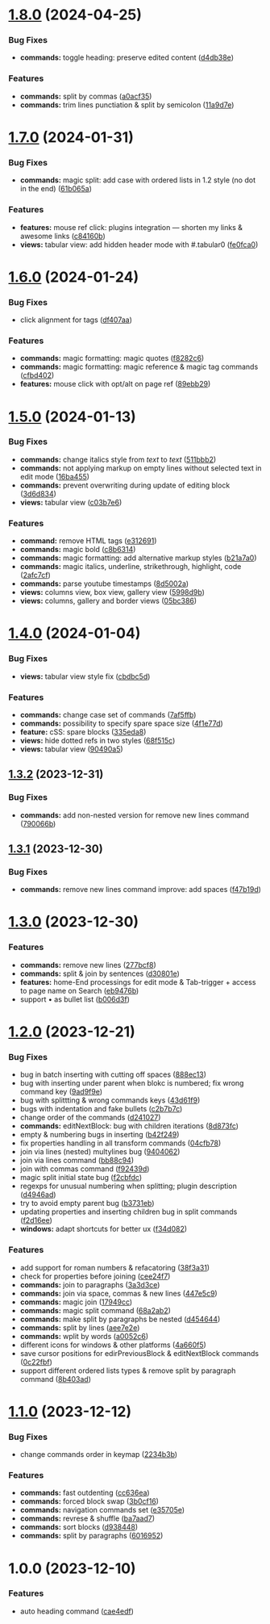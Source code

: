 # [1.8.0](https://github.com/stdword/logseq13-missing-commands/compare/v1.7.0...v1.8.0) (2024-04-25)


### Bug Fixes

* **commands:** toggle heading: preserve edited content ([d4db38e](https://github.com/stdword/logseq13-missing-commands/commit/d4db38ece9a486ef4ca120e7b11869e540e177d4))


### Features

* **commands:** split by commas ([a0acf35](https://github.com/stdword/logseq13-missing-commands/commit/a0acf355c91e49ac12a5219ea5a2051aa9fcf297))
* **commands:** trim lines punctiation & split by semicolon ([11a9d7e](https://github.com/stdword/logseq13-missing-commands/commit/11a9d7e73977abb9a8f55f789bd5d800b33f0182))

# [1.7.0](https://github.com/stdword/logseq13-missing-commands/compare/v1.6.0...v1.7.0) (2024-01-31)


### Bug Fixes

* **commands:** magic split: add case with ordered lists in 1.2 style (no dot in the end) ([61b065a](https://github.com/stdword/logseq13-missing-commands/commit/61b065a5909ac16e84d2f96e1becd3fa9353223c))


### Features

* **features:** mouse ref click: plugins integration — shorten my links & awesome links ([c84160b](https://github.com/stdword/logseq13-missing-commands/commit/c84160b0f3d81dbcced32386445e213304ab751d))
* **views:** tabular view: add hidden header mode with #.tabular0 ([fe0fca0](https://github.com/stdword/logseq13-missing-commands/commit/fe0fca0db8862703a90d583777442f2522b1add2))

# [1.6.0](https://github.com/stdword/logseq13-missing-commands/compare/v1.5.0...v1.6.0) (2024-01-24)


### Bug Fixes

* click alignment for tags ([df407aa](https://github.com/stdword/logseq13-missing-commands/commit/df407aad08a74be54ac210b9f3923b70ca6899d1))


### Features

* **commands:** magic formatting: magic quotes ([f8282c6](https://github.com/stdword/logseq13-missing-commands/commit/f8282c687064d0485612162c74af11ffbed9d7b4))
* **commands:** magic formatting: magic reference & magic tag commands ([cfbd402](https://github.com/stdword/logseq13-missing-commands/commit/cfbd402ade3053b60213a03438deaf818eda334d))
* **features:** mouse click with opt/alt on page ref ([89ebb29](https://github.com/stdword/logseq13-missing-commands/commit/89ebb29ccc667a5d4dbb67b6f523b98d54112f1a))

# [1.5.0](https://github.com/stdword/logseq13-missing-commands/compare/v1.4.0...v1.5.0) (2024-01-13)


### Bug Fixes

* **commands:** change italics style from *text* to _text_ ([511bbb2](https://github.com/stdword/logseq13-missing-commands/commit/511bbb2df32d95722769eb7871d47a8ea4993f90))
* **commands:** not applying markup on empty lines without selected text in edit mode ([16ba455](https://github.com/stdword/logseq13-missing-commands/commit/16ba4557b97e487a902ad256a86b473852336375))
* **commands:** prevent overwriting during update of editing block ([3d6d834](https://github.com/stdword/logseq13-missing-commands/commit/3d6d834f385aefc93055932be45f302e844d26d3))
* **views:** tabular view ([c03b7e6](https://github.com/stdword/logseq13-missing-commands/commit/c03b7e632cadf1eea61f4c897ffc3f9782a4f30f))


### Features

* **command:** remove HTML tags ([e312691](https://github.com/stdword/logseq13-missing-commands/commit/e312691d8b3fc22d881cc06435876dd269a04bc4))
* **commands:** magic bold ([c8b6314](https://github.com/stdword/logseq13-missing-commands/commit/c8b63146fda7bc09094ca6bf6a921a88369efba5))
* **commands:** magic formatting: add alternative markup styles ([b21a7a0](https://github.com/stdword/logseq13-missing-commands/commit/b21a7a03ba6ac48b384d04e9995c223db40e4720))
* **commands:** magic italics, underline, strikethrough, highlight, code ([2afc7cf](https://github.com/stdword/logseq13-missing-commands/commit/2afc7cf93d9704eecfb2d08c67ab6b2554944586))
* **commands:** parse youtube timestamps ([8d5002a](https://github.com/stdword/logseq13-missing-commands/commit/8d5002aea39ac6e75acf12e41c17b0592f2783b8))
* **views:** columns view, box view, gallery view ([5998d9b](https://github.com/stdword/logseq13-missing-commands/commit/5998d9b37e5517566d6af26274f7e3248dff20a5))
* **views:** columns, gallery and border views ([05bc386](https://github.com/stdword/logseq13-missing-commands/commit/05bc3866eaadb77fc81e697d7039377a43e25757))

# [1.4.0](https://github.com/stdword/logseq13-missing-commands/compare/v1.3.2...v1.4.0) (2024-01-04)


### Bug Fixes

* **views:** tabular view style fix ([cbdbc5d](https://github.com/stdword/logseq13-missing-commands/commit/cbdbc5d26d07dc1386cc6eb53f89a27897ab09b0))


### Features

* **commands:** change case set of commands ([7af5ffb](https://github.com/stdword/logseq13-missing-commands/commit/7af5ffb0ba381d7b5255fec8ffd290aadcb2944e))
* **commands:** possibility to specify spare space size ([4f1e77d](https://github.com/stdword/logseq13-missing-commands/commit/4f1e77d8a3dbc2fdaad46cb9409eabae5f2e6610))
* **feature:** cSS: spare blocks ([335eda8](https://github.com/stdword/logseq13-missing-commands/commit/335eda8b3690c6895c4830fdddb71689209ca438))
* **views:** hide dotted refs in two styles ([68f515c](https://github.com/stdword/logseq13-missing-commands/commit/68f515c2868a3d76ae3ea8cfe9c172a462edee19))
* **views:** tabular view ([90490a5](https://github.com/stdword/logseq13-missing-commands/commit/90490a5472ac846e2b491c63e583d1fb43e69452))

## [1.3.2](https://github.com/stdword/logseq13-missing-commands/compare/v1.3.1...v1.3.2) (2023-12-31)


### Bug Fixes

* **commands:** add non-nested version for remove new lines command ([790066b](https://github.com/stdword/logseq13-missing-commands/commit/790066b8ec2940a19c3aeda37c5585ac20028224))

## [1.3.1](https://github.com/stdword/logseq13-missing-commands/compare/v1.3.0...v1.3.1) (2023-12-30)


### Bug Fixes

* **commands:** remove new lines command improve: add spaces ([f47b19d](https://github.com/stdword/logseq13-missing-commands/commit/f47b19db34dd1301250ffe0a7b588a1320887995))

# [1.3.0](https://github.com/stdword/logseq13-missing-commands/compare/v1.2.0...v1.3.0) (2023-12-30)


### Features

* **commands:** remove new lines ([277bcf8](https://github.com/stdword/logseq13-missing-commands/commit/277bcf86754f0b7b3a3a99d48469d13096df1d69))
* **commands:** split & join by sentences ([d30801e](https://github.com/stdword/logseq13-missing-commands/commit/d30801e1073b8733c9df5e9aaf6f9127362e81e2))
* **features:** home-End processings for edit mode & Tab-trigger + access to page name on Search ([eb9476b](https://github.com/stdword/logseq13-missing-commands/commit/eb9476b139add07993444f1cf58560da3ee66520))
* support • as bullet list ([b006d3f](https://github.com/stdword/logseq13-missing-commands/commit/b006d3fcb2f7ee36d0b89f99010780846aeb0e49))

# [1.2.0](https://github.com/stdword/logseq13-missing-commands/compare/v1.1.0...v1.2.0) (2023-12-21)


### Bug Fixes

* bug in batch inserting with cutting off spaces ([888ec13](https://github.com/stdword/logseq13-missing-commands/commit/888ec132792369a478903d27c0ed8d38bc549a04))
* bug with inserting under parent when blokc is numbered; fix wrong command key ([9ad9f9e](https://github.com/stdword/logseq13-missing-commands/commit/9ad9f9e2345b736588ab48c1a427ba8c4e44c718))
* bug with splittting & wrong commands keys ([43d61f9](https://github.com/stdword/logseq13-missing-commands/commit/43d61f93d562769635d5d802dfe4260f61628070))
* bugs with indentation and fake bullets ([c2b7b7c](https://github.com/stdword/logseq13-missing-commands/commit/c2b7b7c0696f4d635e54920f0bda13033de24bf1))
* change order of the commands ([d241027](https://github.com/stdword/logseq13-missing-commands/commit/d24102749f20a39df1174fcd05e08a084129f667))
* **commands:** editNextBlock: bug with children iterations ([8d873fc](https://github.com/stdword/logseq13-missing-commands/commit/8d873fcca823f7bfe4a359728555169c3520aaea))
* empty & numbering bugs in inserting ([b42f249](https://github.com/stdword/logseq13-missing-commands/commit/b42f24927ae8098a5de7dc642e1c51a70145135e))
* fix properties handling in all transform commands ([04cfb78](https://github.com/stdword/logseq13-missing-commands/commit/04cfb785fa02cae7af7be1dd5caf2823c0287002))
* join via lines (nested) multylines bug ([9404062](https://github.com/stdword/logseq13-missing-commands/commit/9404062c56d6eb9c6705e454180eea5300569c56))
* join via lines command ([bb88c94](https://github.com/stdword/logseq13-missing-commands/commit/bb88c94f57691e9634a9995a2cfdbfe927031cbd))
* join with commas command ([f92439d](https://github.com/stdword/logseq13-missing-commands/commit/f92439d84250ecb69252d2321c54895581295c31))
* magic split initial state bug ([f2cbfdc](https://github.com/stdword/logseq13-missing-commands/commit/f2cbfdc1e179e3bda5e66b592ca4f2557d961e19))
* regexps for unusual numbering when splitting; plugin description ([d4946ad](https://github.com/stdword/logseq13-missing-commands/commit/d4946adc5ff7dd5e840611f37534281aef3a51bf))
* try to avoid empty parent bug ([b3731eb](https://github.com/stdword/logseq13-missing-commands/commit/b3731ebbd3415c0e97930a441b5050824b8d3e3b))
* updating properties and inserting children bug in split commands ([f2d16ee](https://github.com/stdword/logseq13-missing-commands/commit/f2d16eeb5c30b4f4303c1c009b1fd5e322581563))
* **windows:** adapt shortcuts for better ux ([f34d082](https://github.com/stdword/logseq13-missing-commands/commit/f34d0828306038921de65cb56b1b1f44ad4d6a30))


### Features

* add support for roman numbers & refacatoring ([38f3a31](https://github.com/stdword/logseq13-missing-commands/commit/38f3a31d359d2312e146153ec671dacabe11e868))
* check for properties before joining ([cee24f7](https://github.com/stdword/logseq13-missing-commands/commit/cee24f7afec69ef3a9d8a09abdb311b6901db6c2))
* **commands:** join to paragraphs ([3a3d3ce](https://github.com/stdword/logseq13-missing-commands/commit/3a3d3ce474dfa16dea6f39c10a747eb1fb4f0c05))
* **commands:** join via space, commas & new lines ([447e5c9](https://github.com/stdword/logseq13-missing-commands/commit/447e5c9dfd1c8f91087546145f33c1e8ab487ced))
* **commands:** magic join ([17949cc](https://github.com/stdword/logseq13-missing-commands/commit/17949ccac961fff9e69d5fad7874ba4afc1269f9))
* **commands:** magic split command ([68a2ab2](https://github.com/stdword/logseq13-missing-commands/commit/68a2ab26821b1bc215082a6b8125fdb24c9d5fb5))
* **commands:** make split by paragraphs be nested ([d454644](https://github.com/stdword/logseq13-missing-commands/commit/d4546444c452dc0998349727e0625d4939abbc99))
* **commands:** split by lines ([aee7e2e](https://github.com/stdword/logseq13-missing-commands/commit/aee7e2edca89ff896cadc75286b04439fdec82b4))
* **commands:** wplit by words ([a0052c6](https://github.com/stdword/logseq13-missing-commands/commit/a0052c6e6844c23cdd212b3f9de254fcada6f48d))
* different icons for windows & other platforms ([4a660f5](https://github.com/stdword/logseq13-missing-commands/commit/4a660f5c32668c5a706b9e5a3b429492acf40f80))
* save cursor positions for edirPreviousBlock & editNextBlock commands ([0c22fbf](https://github.com/stdword/logseq13-missing-commands/commit/0c22fbf1d0fa3fd9d89d176da7c4c135d3d6241c))
* support different ordered lists types & remove split by paragraph command ([8b403ad](https://github.com/stdword/logseq13-missing-commands/commit/8b403adbf32d93d8ac44a1e9112f92d0ba62ea33))

# [1.1.0](https://github.com/stdword/logseq13-missing-commands/compare/v1.0.0...v1.1.0) (2023-12-12)


### Bug Fixes

* change commands order in keymap ([2234b3b](https://github.com/stdword/logseq13-missing-commands/commit/2234b3bfef25547d892462221d5f50249373ab90))


### Features

* **commands:** fast outdenting ([cc636ea](https://github.com/stdword/logseq13-missing-commands/commit/cc636eaee9ee67da9ff91d59987f055770cdf3af))
* **commands:** forced block swap ([3b0cf16](https://github.com/stdword/logseq13-missing-commands/commit/3b0cf1636e885b1ec843d90e82e96652fd7e8853))
* **commands:** navigation commands set ([e35705e](https://github.com/stdword/logseq13-missing-commands/commit/e35705eaa1158981a0b0422d356f13e5f64bb9f6))
* **commands:** revrese & shuffle ([ba7aad7](https://github.com/stdword/logseq13-missing-commands/commit/ba7aad70c54461f77cbf2353b12d43b6ddf8e83c))
* **commands:** sort blocks ([d938448](https://github.com/stdword/logseq13-missing-commands/commit/d938448a0f9d24e1584db2cb644a983b4c24947c))
* **commands:** split by paragraphs ([6016952](https://github.com/stdword/logseq13-missing-commands/commit/601695283c6f586ab268f8a33caf2dcc55e096d1))

# 1.0.0 (2023-12-10)


### Features

* auto heading command ([cae4edf](https://github.com/stdword/logseq13-missing-commands/commit/cae4edfed768843e0a117b48e353a09c3a10a59b))
